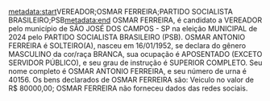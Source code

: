 <metadata:start>VEREADOR;OSMAR FERREIRA;PARTIDO SOCIALISTA BRASILEIRO;PSB<metadata:end>
OSMAR FERREIRA, é candidato a VEREADOR pelo município de SÃO JOSÉ DOS CAMPOS - SP na eleição MUNICIPAL de 2024 pelo PARTIDO SOCIALISTA BRASILEIRO (PSB). OSMAR ANTONIO FERREIRA é SOLTEIRO(A), nasceu em 16/01/1952, se declara do gênero MASCULINO da cor/raça BRANCA, sua ocupação é APOSENTADO (EXCETO SERVIDOR PÚBLICO), e seu grau de instrução é SUPERIOR COMPLETO. Seu nome completo é OSMAR ANTONIO FERREIRA, e seu número de urna é 40156.
Os bens declarados de OSMAR FERREIRA são: Veiculo no valor de R$ 80000,00; 
OSMAR FERREIRA não forneceu dados das redes sociais.
